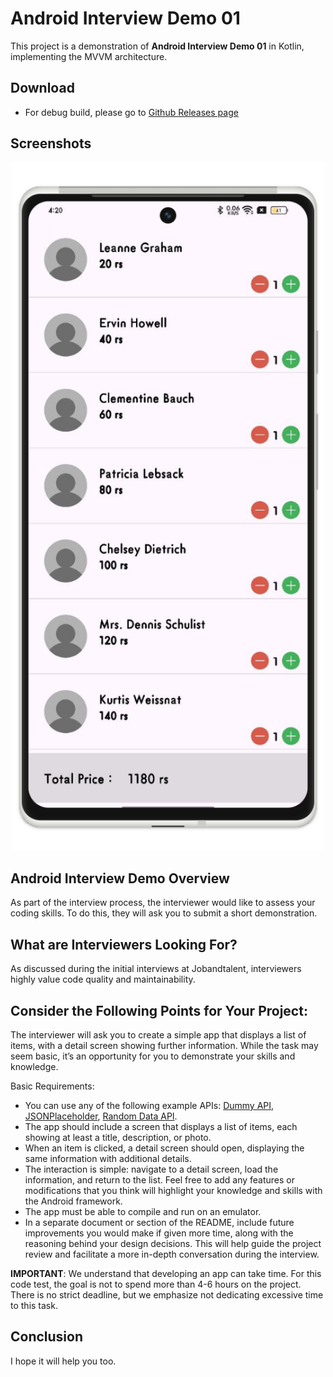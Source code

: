 # Android Interview Demo 01
This project is a demonstration of **Android Interview Demo 01** in Kotlin, implementing the MVVM architecture.

## Download
- For debug build, please go to [Github Releases page](https://github.com/manojvermamv/Android-Interview-Demo-01/releases)

## Screenshots
<div align="center">
    <img alt="none" src="/screenshots/screen1.png" width="500"/>
</div>

## **Android Interview Demo Overview**
As part of the interview process, the interviewer would like to assess your coding skills. To do this, they will ask you to submit a short demonstration.

## **What are Interviewers Looking For?**
As discussed during the initial interviews at Jobandtalent, interviewers highly value code quality and maintainability.

## **Consider the Following Points for Your Project:**
The interviewer will ask you to create a simple app that displays a list of items, with a detail screen showing further information. While the task may seem basic, it’s an opportunity for you to demonstrate your skills and knowledge.

Basic Requirements:
- You can use any of the following example APIs: [Dummy API](https://dummyapi.io/), [JSONPlaceholder](https://jsonplaceholder.typicode.com/), [Random Data API](https://random-data-api.com/).
- The app should include a screen that displays a list of items, each showing at least a title, description, or photo.
- When an item is clicked, a detail screen should open, displaying the same information with additional details.
- The interaction is simple: navigate to a detail screen, load the information, and return to the list. Feel free to add any features or modifications that you think will highlight your knowledge and skills with the Android framework.
- The app must be able to compile and run on an emulator.
- In a separate document or section of the README, include future improvements you would make if given more time, along with the reasoning behind your design decisions. This will help guide the project review and facilitate a more in-depth conversation during the interview.

**IMPORTANT**: We understand that developing an app can take time. For this code test, the goal is not to spend more than 4-6 hours on the project. There is no strict deadline, but we emphasize not dedicating excessive time to this task.

## **Conclusion**
I hope it will help you too.
